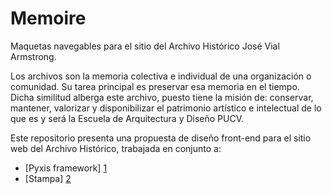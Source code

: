 Memoire
=======
Maquetas navegables para el sitio del Archivo Histórico José Vial Armstrong.

Los archivos son la memoria colectiva e individual de una organización o comunidad. Su tarea principal es preservar esa memoria en el tiempo.
Dicha similitud alberga este archivo, puesto tiene la misión de: conservar, mantener, valorizar y disponibilizar el patrimonio artístico e intelectual de lo que es y será la Escuela de Arquitectura y Diseño PUCV.

Este repositorio presenta una propuesta de diseño front-end para el sitio web del Archivo Histórico, trabajada en conjunto a:

- [Pyxis framework] [1]
- [Stampa] [2]

[1]: http://github.com/eadpucv/pyxis
[2]: http://github.com/eadpucv/stampa
